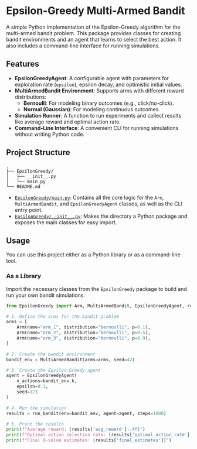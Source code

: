 # Epsilon-Greedy Multi-Armed Bandit

A simple Python implementation of the Epsilon-Greedy algorithm for the multi-armed bandit problem. This package provides classes for creating bandit environments and an agent that learns to select the best action. It also includes a command-line interface for running simulations.

## Features

- **EpsilonGreedyAgent**: A configurable agent with parameters for exploration rate (`epsilon`), epsilon decay, and optimistic initial values.
- **MultiArmedBandit Environment**: Supports arms with different reward distributions:
  - **Bernoulli**: For modeling binary outcomes (e.g., click/no-click).
  - **Normal (Gaussian)**: For modeling continuous outcomes.
- **Simulation Runner**: A function to run experiments and collect results like average reward and optimal action rate.
- **Command-Line Interface**: A convenient CLI for running simulations without writing Python code.

## Project Structure

```
.
├── EpsilonGreedy/
│   ├── __init__.py
│   └── main.py
└── README.md
```

- [`EpsilonGreedy/main.py`](EpsilonGreedy/main.py): Contains all the core logic for the `Arm`, `MultiArmedBandit`, and `EpsilonGreedyAgent` classes, as well as the CLI entry point.
- [`EpsilonGreedy/__init__.py`](EpsilonGreedy/__init__.py): Makes the directory a Python package and exposes the main classes for easy import.

## Usage

You can use this project either as a Python library or as a command-line tool.

### As a Library

Import the necessary classes from the `EpsilonGreedy` package to build and run your own bandit simulations.

```python
from EpsilonGreedy import Arm, MultiArmedBandit, EpsilonGreedyAgent, run_bandit

# 1. Define the arms for the bandit problem
arms = [
    Arm(name="arm_1", distribution="bernoulli", p=0.1),
    Arm(name="arm_2", distribution="bernoulli", p=0.5),
    Arm(name="arm_3", distribution="bernoulli", p=0.9),
]

# 2. Create the bandit environment
bandit_env = MultiArmedBandit(arms=arms, seed=42)

# 3. Create the Epsilon-Greedy agent
agent = EpsilonGreedyAgent(
    n_actions=bandit_env.k,
    epsilon=0.1,
    seed=123
)

# 4. Run the simulation
results = run_bandit(env=bandit_env, agent=agent, steps=1000)

# 5. Print the results
print(f"Average reward: {results['avg_reward']:.4f}")
print(f"Optimal action selection rate: {results['optimal_action_rate']:.4f}")
print(f"Final Q-value estimates: {results['final_estimates']}")
```
